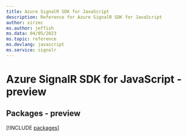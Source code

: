```yaml
---
title: Azure SignalR SDK for JavaScript
description: Reference for Azure SignalR SDK for JavaScript
author: xirzec
ms.author: jeffish
ms.data: 04/05/2023
ms.topic: reference
ms.devlang: javascript
ms.service: signalr
---
```

# Azure SignalR SDK for JavaScript - preview
## Packages - preview
[!INCLUDE [packages](signalr-index.md)]